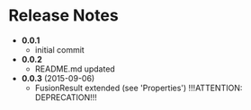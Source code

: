 # Release Notes

- __0.0.1__
  * initial commit
- __0.0.2__
  * README.md updated
- __0.0.3__ (2015-09-06)
  * FusionResult extended (see 'Properties') !!!ATTENTION: DEPRECATION!!!
  